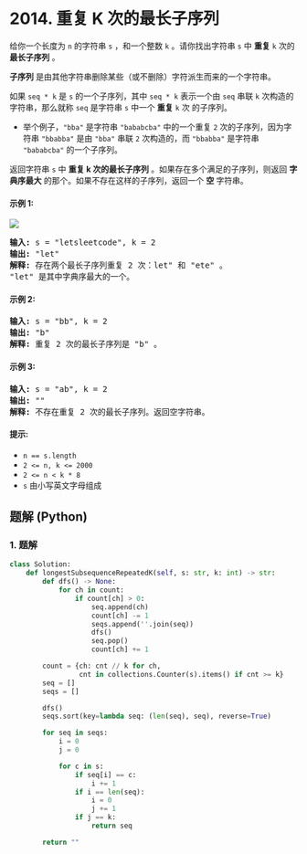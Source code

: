 # 2014. 重复 K 次的最长子序列
给你一个长度为 `n` 的字符串 `s` ，和一个整数 `k` 。请你找出字符串 `s` 中 **重复** `k` 次的 **最长子序列** 。

**子序列** 是由其他字符串删除某些（或不删除）字符派生而来的一个字符串。

如果 `seq * k` 是 `s` 的一个子序列，其中 `seq * k` 表示一个由 `seq` 串联 `k` 次构造的字符串，那么就称 `seq` 是字符串 `s` 中一个 **重复** `k` 次 的子序列。

* 举个例子，`"bba"` 是字符串 `"bababcba"` 中的一个重复 `2` 次的子序列，因为字符串 `"bbabba"` 是由 `"bba"` 串联 `2` 次构造的，而 `"bbabba"` 是字符串 `"bababcba"` 的一个子序列。

返回字符串 `s` 中 **重复 k 次的最长子序列**  。如果存在多个满足的子序列，则返回 **字典序最大** 的那个。如果不存在这样的子序列，返回一个 **空** 字符串。

#### 示例 1:
![](https://assets.leetcode.com/uploads/2021/08/30/longest-subsequence-repeat-k-times.png)
<pre>
<strong>输入:</strong> s = "letsleetcode", k = 2
<strong>输出:</strong> "let"
<strong>解释:</strong> 存在两个最长子序列重复 2 次：let" 和 "ete" 。
"let" 是其中字典序最大的一个。
</pre>

#### 示例 2:
<pre>
<strong>输入:</strong> s = "bb", k = 2
<strong>输出:</strong> "b"
<strong>解释:</strong> 重复 2 次的最长子序列是 "b" 。
</pre>

#### 示例 3:
<pre>
<strong>输入:</strong> s = "ab", k = 2
<strong>输出:</strong> ""
<strong>解释:</strong> 不存在重复 2 次的最长子序列。返回空字符串。
</pre>

#### 提示:
* `n == s.length`
* `2 <= n, k <= 2000`
* `2 <= n < k * 8`
* `s` 由小写英文字母组成

## 题解 (Python)

### 1. 题解
```Python
class Solution:
    def longestSubsequenceRepeatedK(self, s: str, k: int) -> str:
        def dfs() -> None:
            for ch in count:
                if count[ch] > 0:
                    seq.append(ch)
                    count[ch] -= 1
                    seqs.append(''.join(seq))
                    dfs()
                    seq.pop()
                    count[ch] += 1

        count = {ch: cnt // k for ch,
                 cnt in collections.Counter(s).items() if cnt >= k}
        seq = []
        seqs = []

        dfs()
        seqs.sort(key=lambda seq: (len(seq), seq), reverse=True)

        for seq in seqs:
            i = 0
            j = 0

            for c in s:
                if seq[i] == c:
                    i += 1
                if i == len(seq):
                    i = 0
                    j += 1
                if j == k:
                    return seq

        return ""
```
